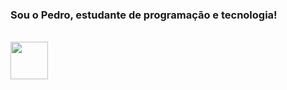 ### Sou o Pedro, estudante de programação e tecnologia!
<div style="display: inline_block"><br>
  <img align= center height= 60 src="https://cdn.jsdelivr.net/gh/devicons/devicon/icons/c/c-plain.svg"</>


